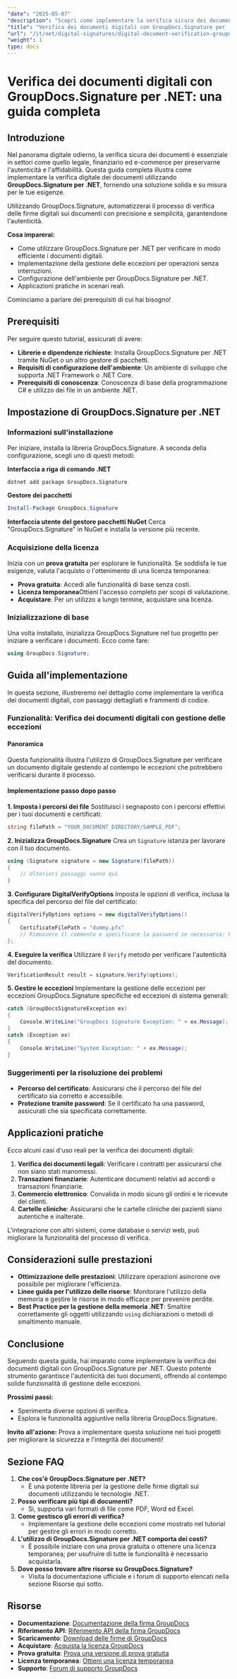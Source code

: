 ```yaml
---
"date": "2025-05-07"
"description": "Scopri come implementare la verifica sicura dei documenti digitali utilizzando GroupDocs.Signature per .NET. Questa guida illustra l'installazione, l'implementazione e le applicazioni pratiche."
"title": "Verifica dei documenti digitali con GroupDocs.Signature per .NET&#58; una guida completa"
"url": "/it/net/digital-signatures/digital-document-verification-groupdocs-signature-dotnet/"
"weight": 1
type: docs
---
```

# Verifica dei documenti digitali con GroupDocs.Signature per .NET: una guida completa

## Introduzione

Nel panorama digitale odierno, la verifica sicura dei documenti è essenziale in settori come quello legale, finanziario ed e-commerce per preservarne l'autenticità e l'affidabilità. Questa guida completa illustra come implementare la verifica digitale dei documenti utilizzando **GroupDocs.Signature per .NET**, fornendo una soluzione solida e su misura per le tue esigenze.

Utilizzando GroupDocs.Signature, automatizzerai il processo di verifica delle firme digitali sui documenti con precisione e semplicità, garantendone l'autenticità.

**Cosa imparerai:**
- Come utilizzare GroupDocs.Signature per .NET per verificare in modo efficiente i documenti digitali.
- Implementazione della gestione delle eccezioni per operazioni senza interruzioni.
- Configurazione dell'ambiente per GroupDocs.Signature per .NET.
- Applicazioni pratiche in scenari reali.

Cominciamo a parlare dei prerequisiti di cui hai bisogno!

## Prerequisiti

Per seguire questo tutorial, assicurati di avere:
- **Librerie e dipendenze richieste**: Installa GroupDocs.Signature per .NET tramite NuGet o un altro gestore di pacchetti.
- **Requisiti di configurazione dell'ambiente**: Un ambiente di sviluppo che supporta .NET Framework o .NET Core.
- **Prerequisiti di conoscenza**: Conoscenza di base della programmazione C# e utilizzo dei file in un ambiente .NET.

## Impostazione di GroupDocs.Signature per .NET

### Informazioni sull'installazione

Per iniziare, installa la libreria GroupDocs.Signature. A seconda della configurazione, scegli uno di questi metodi:

**Interfaccia a riga di comando .NET**
```bash
dotnet add package GroupDocs.Signature
```

**Gestore dei pacchetti**
```powershell
Install-Package GroupDocs.Signature
```

**Interfaccia utente del gestore pacchetti NuGet**
Cerca "GroupDocs.Signature" in NuGet e installa la versione più recente.

### Acquisizione della licenza

Inizia con un **prova gratuita** per esplorare le funzionalità. Se soddisfa le tue esigenze, valuta l'acquisto o l'ottenimento di una licenza temporanea:
- **Prova gratuita**: Accedi alle funzionalità di base senza costi.
- **Licenza temporanea**Ottieni l'accesso completo per scopi di valutazione.
- **Acquistare**: Per un utilizzo a lungo termine, acquistare una licenza.

### Inizializzazione di base

Una volta installato, inizializza GroupDocs.Signature nel tuo progetto per iniziare a verificare i documenti. Ecco come fare:
```csharp
using GroupDocs.Signature;
```

## Guida all'implementazione

In questa sezione, illustreremo nel dettaglio come implementare la verifica dei documenti digitali, con passaggi dettagliati e frammenti di codice.

### Funzionalità: Verifica dei documenti digitali con gestione delle eccezioni

#### Panoramica
Questa funzionalità illustra l'utilizzo di GroupDocs.Signature per verificare un documento digitale gestendo al contempo le eccezioni che potrebbero verificarsi durante il processo.

#### Implementazione passo dopo passo

**1. Imposta i percorsi dei file**
Sostituisci i segnaposto con i percorsi effettivi per i tuoi documenti e certificati:
```csharp
string filePath = "YOUR_DOCUMENT_DIRECTORY/SAMPLE_PDF";
```

**2. Inizializza GroupDocs.Signature**
Crea un `Signature` istanza per lavorare con il tuo documento.
```csharp
using (Signature signature = new Signature(filePath))
{
    // Ulteriori passaggi vanno qui
}
```

**3. Configurare DigitalVerifyOptions**
Imposta le opzioni di verifica, inclusa la specifica del percorso del file del certificato:
```csharp
digitalVerifyOptions options = new digitalVerifyOptions()
{
    CertificateFilePath = "dummy.pfx"
    // Rimuovere il commento e specificare la password se necessario: Password = "1234567890"
};
```

**4. Eseguire la verifica**
Utilizzare il `Verify` metodo per verificare l'autenticità del documento.
```csharp
VerificationResult result = signature.Verify(options);
```

**5. Gestire le eccezioni**
Implementare la gestione delle eccezioni per eccezioni GroupDocs.Signature specifiche ed eccezioni di sistema generali:
```csharp
catch (GroupDocsSignatureException ex)
{
    Console.WriteLine("GroupDocs Signature Exception: " + ex.Message);
}
catch (Exception ex)
{
    Console.WriteLine("System Exception: " + ex.Message);
}
```

### Suggerimenti per la risoluzione dei problemi
- **Percorso del certificato**: Assicurarsi che il percorso del file del certificato sia corretto e accessibile.
- **Protezione tramite password**: Se il certificato ha una password, assicurati che sia specificata correttamente.

## Applicazioni pratiche
Ecco alcuni casi d'uso reali per la verifica dei documenti digitali:
1. **Verifica dei documenti legali**: Verificare i contratti per assicurarsi che non siano stati manomessi.
2. **Transazioni finanziarie**: Autenticare documenti relativi ad accordi o transazioni finanziarie.
3. **Commercio elettronico**: Convalida in modo sicuro gli ordini e le ricevute dei clienti.
4. **Cartelle cliniche**: Assicurarsi che le cartelle cliniche dei pazienti siano autentiche e inalterate.

L'integrazione con altri sistemi, come database o servizi web, può migliorare la funzionalità del processo di verifica.

## Considerazioni sulle prestazioni
- **Ottimizzazione delle prestazioni**: Utilizzare operazioni asincrone ove possibile per migliorare l'efficienza.
- **Linee guida per l'utilizzo delle risorse**: Monitorare l'utilizzo della memoria e gestire le risorse in modo efficace per prevenire perdite.
- **Best Practice per la gestione della memoria .NET**: Smaltire correttamente gli oggetti utilizzando `using` dichiarazioni o metodi di smaltimento manuale.

## Conclusione
Seguendo questa guida, hai imparato come implementare la verifica dei documenti digitali con GroupDocs.Signature per .NET. Questo potente strumento garantisce l'autenticità dei tuoi documenti, offrendo al contempo solide funzionalità di gestione delle eccezioni.

**Prossimi passi:**
- Sperimenta diverse opzioni di verifica.
- Esplora le funzionalità aggiuntive nella libreria GroupDocs.Signature.

**Invito all'azione:** Prova a implementare questa soluzione nei tuoi progetti per migliorare la sicurezza e l'integrità dei documenti!

## Sezione FAQ
1. **Che cos'è GroupDocs.Signature per .NET?**
   - È una potente libreria per la gestione delle firme digitali sui documenti utilizzando le tecnologie .NET.
2. **Posso verificare più tipi di documenti?**
   - Sì, supporta vari formati di file come PDF, Word ed Excel.
3. **Come gestisco gli errori di verifica?**
   - Implementare la gestione delle eccezioni come mostrato nel tutorial per gestire gli errori in modo corretto.
4. **L'utilizzo di GroupDocs.Signature per .NET comporta dei costi?**
   - È possibile iniziare con una prova gratuita o ottenere una licenza temporanea; per usufruire di tutte le funzionalità è necessario acquistarla.
5. **Dove posso trovare altre risorse su GroupDocs.Signature?**
   - Visita la documentazione ufficiale e i forum di supporto elencati nella sezione Risorse qui sotto.

## Risorse
- **Documentazione**: [Documentazione della firma GroupDocs](https://docs.groupdocs.com/signature/net/)
- **Riferimento API**: [Riferimento API della firma GroupDocs](https://reference.groupdocs.com/signature/net/)
- **Scaricamento**: [Download delle firme di GroupDocs](https://releases.groupdocs.com/signature/net/)
- **Acquistare**: [Acquista la licenza GroupDocs](https://purchase.groupdocs.com/buy)
- **Prova gratuita**: [Prova una versione di prova gratuita](https://releases.groupdocs.com/signature/net/)
- **Licenza temporanea**: [Ottieni una licenza temporanea](https://purchase.groupdocs.com/temporary-license/)
- **Supporto**: [Forum di supporto GroupDocs](https://forum.groupdocs.com/c/signature/)